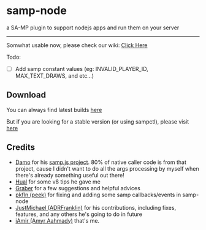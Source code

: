 # samp-node
a SA-MP plugin to support nodejs apps and run them on your server

---------
Somwhat usable now, please check our wiki: [Click Here](https://github.com/AmyrAhmady/samp-node/wiki)

Todo: 
- [ ] Add samp constant values (eg: INVALID_PLAYER_ID, MAX_TEXT_DRAWS, and etc...)


## Download
You can always find latest builds [here](https://github.com/AmyrAhmady/samp-node/actions?query=workflow%3A%22Build+CI%22)

But if you are looking for a stable version (or using sampctl), please visit [here](https://github.com/AmyrAhmady/samp-node/wiki/Installation)



## Credits
- [Damo](https://github.com/damopewpew) for his [samp.js project](https://github.com/damopewpew/samp.js). 80% of native caller code is from that project, cause I didn't want to do all the args processing by myself when there's already something useful out there!
- [Hual](https://github.com/Hual/) for some v8 tips he gave me
- [Graber](https://github.com/AGraber) for a few suggestions and helpful advices
- [pkfln (peek)](https://github.com/pkfln) for fixing and adding some samp callbacks/events in samp-node
- [JustMichael (ADRFranklin)](https://github.com/ADRFranklin) for his contributions, including fixes, features, and any others he's going to do in future
- [iAmir (Amyr Aahmady)](https://github.com/AmyrAhmady) that's me.
